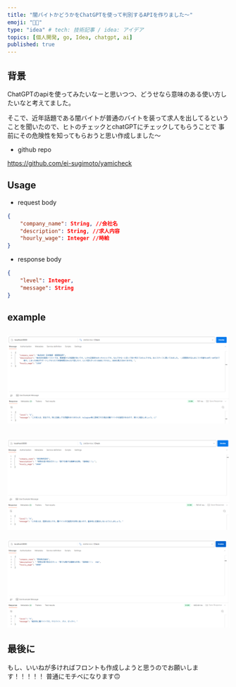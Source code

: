 ```yaml
---
title: "闇バイトかどうかをChatGPTを使って判別するAPIを作りました～"
emoji: "🕵🏼"
type: "idea" # tech: 技術記事 / idea: アイデア
topics: [個人開発, go, Idea, chatgpt, ai]
published: true
---
```

## 背景
ChatGPTのapiを使ってみたいなーと思いつつ、どうせなら意味のある使い方したいなと考えてました。

そこで、近年話題である闇バイトが普通のバイトを装って求人を出してるということを聞いたので、ヒトのチェックとchatGPTにチェックしてもらうことで
事前にその危険性を知ってもらおうと思い作成しました～

- github repo

https://github.com/ei-sugimoto/yamicheck

## Usage
- request body
```json
{
    "company_name": String, //会社名
    "description": String, //求人内容
    "hourly_wage": Integer //時給
}
```
- response body
```json
{
    "level": Integer,
    "message": String
}
```

## example
![safe job](/images/safejob.png)
-----
![danger job](/images/dangerjob.png)
-----
![critical job](/images/criticaljob.png)


## 最後に
もし、いいねが多ければフロントも作成しようと思うのでお願いします！！！！！
普通にモチベになります🙃